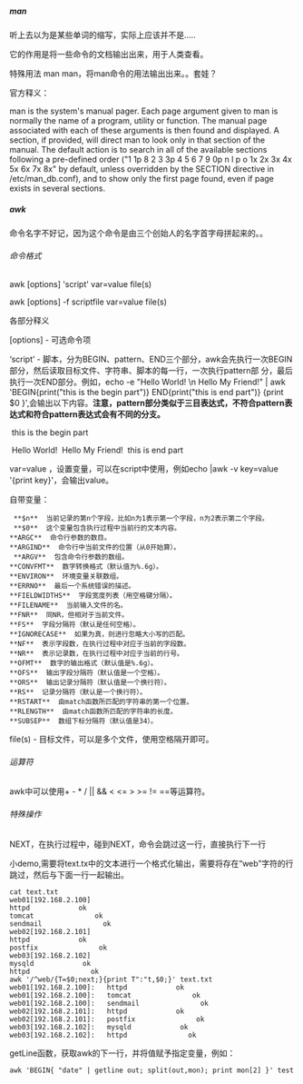 ##### man

听上去以为是某些单词的缩写，实际上应该并不是.....

它的作用是将一些命令的文档输出出来，用于人类查看。

特殊用法 man man，将man命令的用法输出出来。。套娃？

官方释义：

man is the system's manual pager.  Each page argument given to man is normally the name of a program, utility or function.  The manual page associated with each of these arguments is then found and displayed.  A section, if provided, will direct man to look only in that section of the manual.  The default action is to search  in  all  of  the
       available sections following a pre-defined order ("1 1p 8 2 3 3p 4 5 6 7 9 0p n l p o 1x 2x 3x 4x 5x 6x 7x 8x" by default, unless overridden by the SECTION directive in /etc/man_db.conf), and to show only the first page found, even if page exists in several sections.



##### awk

命令名字不好记，因为这个命令是由三个创始人的名字首字母拼起来的。。

###### 命令格式

awk [options] 'script' var=value file(s) 

awk [options] -f scriptfile var=value file(s)

各部分释义

[options] - 可选命令项

‘script’ - 脚本，分为BEGIN、pattern、END三个部分，awk会先执行一次BEGIN部分，然后读取目标文件、字符串、脚本的每一行，一次执行pattern部	分，最后执行一次END部分。例如，echo -e "Hello World! \n Hello My Friend!" | awk 'BEGIN{print("this is the begin part")} END{print("this is end part")} 	{print $0 }',会输出以下内容。**注意，pattern部分类似于三目表达式，不符合pattern表达式和符合pattern表达式会有不同的分支。**

​	this is the begin part

​	Hello World! 
​	 Hello My Friend!
​	this is end part

var=value ，设置变量，可以在script中使用，例如echo |awk -v key=value '{print key}'，会输出value。

   自带变量：

```
 **$n**  当前记录的第n个字段，比如n为1表示第一个字段，n为2表示第二个字段。 
 **$0**  这个变量包含执行过程中当前行的文本内容。
**ARGC**  命令行参数的数目。
**ARGIND**  命令行中当前文件的位置（从0开始算）。
 **ARGV**  包含命令行参数的数组。
**CONVFMT**  数字转换格式（默认值为%.6g）。
**ENVIRON**  环境变量关联数组。
**ERRNO**  最后一个系统错误的描述。
**FIELDWIDTHS**  字段宽度列表（用空格键分隔）。
**FILENAME**  当前输入文件的名。
**FNR**  同NR，但相对于当前文件。
**FS**  字段分隔符（默认是任何空格）。
**IGNORECASE**  如果为真，则进行忽略大小写的匹配。
**NF**  表示字段数，在执行过程中对应于当前的字段数。
**NR**  表示记录数，在执行过程中对应于当前的行号。
**OFMT**  数字的输出格式（默认值是%.6g）。
**OFS**  输出字段分隔符（默认值是一个空格）。
**ORS**  输出记录分隔符（默认值是一个换行符）。
**RS**  记录分隔符（默认是一个换行符）。
**RSTART**  由match函数所匹配的字符串的第一个位置。
**RLENGTH**  由match函数所匹配的字符串的长度。
**SUBSEP**  数组下标分隔符（默认值是34）。
```

file(s) - 目标文件，可以是多个文件，使用空格隔开即可。

###### 运算符

awk中可以使用+ - * / || && < <= > >= != ==等运算符。

###### 特殊操作

NEXT，在执行过程中，碰到NEXT，命令会跳过这一行，直接执行下一行

小demo,需要将text.tx中的文本进行一个格式化输出，需要将存在“web”字符的行跳过，然后与下面一行一起输出。

```Shell
cat text.txt
web01[192.168.2.100]
httpd            ok
tomcat               ok
sendmail               ok
web02[192.168.2.101]
httpd            ok
postfix               ok
web03[192.168.2.102]
mysqld            ok
httpd               ok
awk '/^web/{T=$0;next;}{print T":"t,$0;}' text.txt
web01[192.168.2.100]:   httpd            ok
web01[192.168.2.100]:   tomcat               ok
web01[192.168.2.100]:   sendmail               ok
web02[192.168.2.101]:   httpd            ok
web02[192.168.2.101]:   postfix               ok
web03[192.168.2.102]:   mysqld            ok
web03[192.168.2.102]:   httpd               ok
```



getLine函数，获取awk的下一行，并将值赋予指定变量，例如：

```shell
awk 'BEGIN{ "date" | getline out; split(out,mon); print mon[2] }' test
```


